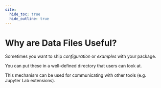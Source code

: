 ```yaml
---
site:
  hide_toc: true
  hide_outline: true
---
```


# Why are Data Files Useful?

Sometimes you want to ship _configuration_ or _examples_ with your package.

You can put these in a well-defined directory that users can look at.

This mechanism can be used for communicating with other tools (e.g. Jupyter Lab extensions).
